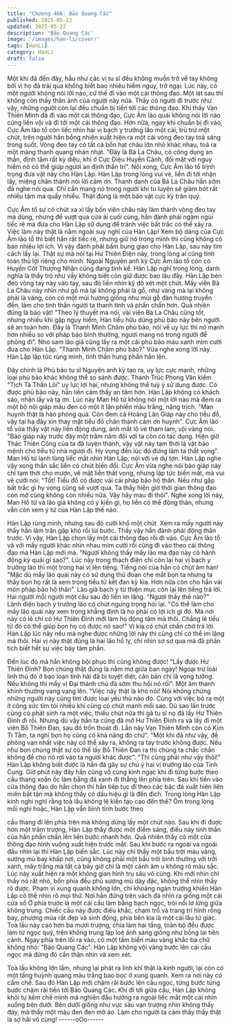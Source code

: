 ```yaml
---
title: "Chương 466: Bảo Quang Các"
published: 2025-05-22
updated: 2025-05-22
description: 'Bảo Quang Các'
image: '/images/han-li/cover/'
tags: [HanLi]
category: HanLi
draft: false
---
```


Một khi đã đến đây, hầu như các vị tu sĩ đều không muốn trở về
tay không bởi vì họ đã trải qua không biết bao nhiêu hiểm nguy,
trở ngại. Lúc này, có một người không nói lời nào, cứ thế đi vào
một cái thông đạo.
Một lát sau thì không còn thấy thân ảnh của người này nữa.
Thấy có người đi trước như vậy, những người còn lại đều chuẩn
bị tiến tới các thông đạo.
Khi thấy Vạn Thiên Minh đã đi vào một cái thông đạo, Cực Âm lão
quái không nói lời nào cũng liền vội vã đi tới một cái thông đạo.
Hơn nữa, ngay khi chuẩn bị đi vào, Cực Âm lão tổ còn liếc nhìn
hai vị bạch y trưởng lão một cái, trù trừ một chút, trên người hắn
bỗng nhiên xuất hiện ra một cái vòng đeo tay toả sáng trong suốt.
Vòng đeo tay có tất cả bốn hạt châu lớn nhỏ khác nhau, toả ra
một màng thanh quang nhàn nhạt.
"Đây là Bà La Châu, có công dụng an thần, định tâm rất kỳ diệu,
khi ở Cực Diệu Huyễn Cảnh, đối mặt với nguy hiểm nó có thể giúp
ngươi an định thần trí".
Nói xong, Cực Âm lão tổ trịnh trọng đưa vật này cho Hàn Lập.
Hàn Lập trong lòng vui vẻ, liền đi tới nhận lấy, miệng chân thành
nói lời cảm ơn.
Thanh danh của Bà La Châu hắn sớm đã nghe nói qua. Chỉ cần
mang nó trong người khi tu luyện sẽ giảm bót rất nhiều tâm ma
quấy nhiễu. Thật đúng là một bảo vật cực kỳ trân quý.

Cực Âm tổ sư có chút xa xỉ lấy bốn viên châu này làm thành vòng
đeo tay mà dùng, nhưng để vượt qua cửa ải cuối cùng, hắn đành
phải ngậm ngùi tiếc rẻ mà đưa cho Hàn Lập sử dụng để tránh
việc bất trắc có thể xảy ra.
Việc làm này thật là nằm ngoài suy nghĩ của Hàn Lập!
Xem bộ dáng của Cực Âm lão tổ thì biết hắn rất tiếc rẻ, nhưng giữ
nó trong mình thì cũng không có bao nhiêu lợi ích. Vì vậy đành
phải bấm bụng giao cho Hàn Lập, sau này tìm cách lấy lại.
Thật sự mà nói tại Hư Thiên Điện này, trong lòng ai cũng tính toán
thủ lợi riêng cho mình. Ngoài Nguyên anh kỳ Cực Âm lão tổ còn
có Huyền Cốt Thượng Nhân cũng đang tính kế.
Hàn Lập nghĩ trong lòng, danh nghĩa là thầy trò như vầy không
biết còn giữ được bao lâu đây.
Hàn Lập bèn đeo vòng tay này vào tay, sau đó liền nhìn kỹ dò xét
một chút.
Mấy viên Bà La Châu này nhìn như gỗ mà lại không phải là gỗ,
như vàng mà lại không phải là vàng, còn có một mùi hương giống
như mùi gỗ đàn hương truyền đến, làm cho tinh thần người ta
thanh tỉnh và phấn chấn hơn.
Quả nhiên đúng là bảo vật!
"Theo lý thuyết mà nói, vài viên Bà La Châu cũng tốt, nhưng
nhiều khi gặp nguy hiểm, Hàn tiểu hữu dùng phù bảo này bên
người sẽ an toàn hơn. Đây là Thanh Minh Châm phù bảo, nói về
uy lực thì nó mạnh hơn nhiều so với pháp bảo bình thường, ngươi
mang nó trong người để phòng đi".
Nho sam lão giả cũng lấy ra một cái phù bảo màu xanh mỉm cười
đưa cho Hàn Lập.
"Thanh Minh Châm phù bảo?" Vừa nghe xong lời này. Hàn Lập
lập tức rùng mình, tinh thần hưng phấn hẳn lên.

Đây chính là Phù bảo tu sĩ Nguyên anh kỳ tạo ra, uy lực cực
mạnh, những loại phù bảo khác không thể so sánh được.
Thanh Trúc Phong Vân kiếm "Tịch Tà Thần Lôi" uy lực lợi hại,
nhưng không thể tuỳ ý sử dụng được.
Có được phù bảo này, hắn liền cảm thấy an tâm hơn.
Hàn Lập không có khách sáo, nhận lấy và tạ ơn.
Lúc này Man Hô tử không nói một lời nào mà đem ra một bộ nội
giáp màu đen có một ít lân phiến màu trắng, nặng trịch.
"Man huynh thật là hào phóng quá. Còn đem cả Hoàng Lân Giáp
này cho tiểu đồ, vậy tại hạ đây xin thay mặt tiểu đồ chân thành
cảm ơn huynh".
Cực Âm lão tổ vừa thấy vật này liền động dung, ánh mắt lộ vẻ
tham lam, vội vàng nói.
"Bảo giáp này trước đây một trăm năm đối với ta còn có tác dụng.
Hiện giờ Thác Thiên Công của ta đã luyện thành, vậy vật này tạm
thời là vật bảo mệnh cho tiểu tử nhà ngươi đi. Hy vọng đến lúc đó
đừng làm ta thất vọng".
Man Hô tử lạnh lùng liếc mắt nhìn Hàn Lập, nói với vẻ dự tợn.
Hàn Lập nghe vậy xong thần sắc liền có chút biến đổi.
Cực Âm vừa nghe nói bảo giáp này chỉ tạm thời cho mượn, vẽ
mặt liền thất vọng, nhưng lập tức biến mất, mà vui vẽ cười nói:
"Tốt! Tiểu đồ có được vài cái pháp bảo hộ thân. Nếu như gặp bất
trắc gì hy vọng cũng sẽ vượt qua. Ta thấy hiện giờ thời gian thông
đạo còn mở cũng không còn nhiều nữa. Vậy hãy mau đi thôi".
Nghe xong lời này, Man Hô tử và lão giả không có ý kiến gì, họ
liền có thể động thân, nhưng vẫn còn xem ý tứ của Hàn Lập thế
nào.

Hàn Lập rùng mình, nhưng sau đó cười khổ một chút.
Xem ra mấy người này thấy hắn lâm trận gặp khó rồi lùi bước.
Thấy vậy hắn đành phải động thân trước.
Vì vậy, Hàn Lập chọn lấy một cái thông đạo rồi đi vào. Cực Âm
lão tổ và với mấy người khác nhìn nhau mỉm cười rồi cũng đi vào
theo cái thông đạo mà Hàn Lập mới mà.
"Ngươi không thấy mấy lão ma đạo này có hành động kỳ quái gì
sao?".
Lúc này trong thạch điện chỉ còn lại hai vị bạch y trưởng lão thì
một trong hai vị lên tiếng.
Tiếng nói của hắn có chút âm hàn!
"Mặc dù mấy lão quái này có sử dụng thủ đoạn che mắt bọn ta
nhưng ta thấy bọn họ rất là xem trọng tiểu tử kết đan kỳ kia. Hơn
nữa còn cho hắn vài món pháp bảo hộ thân".
Lão già bạch y từ thiện mục còn lại lên tiếng trả lời.
Hai người mỗi người một câu sau đó liền im lặng.
"Ngươi thấy thế nào?" Lãnh diện bạch y trưởng lão có chút ngưng
trọng hỏi lại.
"Có thể làm cho mấy lão quái này xem trọng khẳng định là họ
phải có lợi ích gì đó. Mà nơi này có lẽ chỉ có Hư Thiên Đỉnh mới
làm họ động tâm mà thôi. Chẳng lẽ tiểu tử đó có thể giúp bọn họ
có được nó sao!"
Vị kia có chút chần chờ trả lời.
Hàn Lập lúc này nếu mà nghe được những lời này thì cũng chỉ có
thể im lặng mà thôi.
Hai vị này thật đúng là hai lão hồ ly, chỉ nhìn sơ sơ qua mà đã
phân tích biết hết sự việc bảy tám phần.

Đến lúc đó mà hắn không bội phục thì cũng không được!
"Lấy được Hư Thiên Đỉnh? Bọn chúng thật đúng là nằm mơ giữa
ban ngày! Ngoại trừ loài linh thú đó ở bạo loạn tinh hải đã bị tuyệt
diệt, căn bản chỉ là vọng tưởng. Nếu không thì mấy vị Đại thánh
chủ đã sớm thu hồi nó rồi".
Một âm thanh khinh thường vang vang lên.
"Việc này thật là khó nói! Nói không chừng những người này cũng
tìm được loại yêu thú nào đó. Cùng với việc bỏ ra một ít công sức
tìm tòi nhiều khi cũng có chút manh mối sao. Dù sao lần trước
cũng có phát sinh ra một việc, thiếu chút nữa thì gã tu sĩ nọ đã lấy
Hư Thiên Đỉnh đi rồi. Nhưng dù vậy hắn ta cũng đã mở Hư Thiên
Đỉnh ra và lấy đi một viên Bổ Thiên Đan, sau đó trốn thoát đi. Lần
này Vạn Thiên Minh còn có Kim Ti Tằm, ta nghĩ bọn họ cũng có
khả năng đó chứ".
"Một khi đã như vậy, đề phòng vạn nhất việc này có thể xảy ra,
không ra tay trước không được. Nếu như bọn chúng thật sự có
thể lấy Bổ Thiên Đan ra thì chúng ta chắc chắn không để cho nó
rơi vào ta người khác được".
"Thì cũng phải như vậy thôi!"
Hàn Lập không biết được là hắn đã gây sự chú ý hai vị trưởng lão
của Tinh Cung.
Giờ phút này đây hắn cũng vô cùng kinh ngạc khi đi từng bước
theo cầu thang xoắn ốc làm bằng đá xanh đi thẳng lên phía trên.
Sau khi tiến vào cửa thông đạo do hắn chọn thì hắn tiếp tục đi
theo các bậc đá xuất hiện liên miên bất tận mà không thấy có dấu
hiệu gì là đến đích.
Trong lòng Hàn Lập kinh nghi nghĩ rằng toà lầu không lẽ kiến tạo
cao đến thế?
Ôm trong lòng mối nghi hoặc, Hàn Lập vẫn bình tĩnh bước theo

cầu thang đi lên phía trên mà không dừng lấy một chút nào.
Sau khi đi được hơn một trăm trượng, Hàn Lập thấy được một
điểm sáng, điều này tinh thần của hắn phấn chấn lên liền bước
nhanh hơn. Quả nhiên thấy có một cửa thông đạo hình vuông
xuất hiện trước mắt.
Sau khi bước ra ngoài và ngoái đầu nhìn lại thì Hàn Lập biến sắc.
Lúc này chỉ thấy một bầu trời màu vàng, sương mù bay khắp nơi,
cũng không phải một bầu trời bình thường với trời xanh, mây
trắng mà tất cả bây giờ chỉ là một cảnh âm u không rõ màu sắc.
Lúc này xuất hiện ra một không gian hình trụ sâu vô cùng.
Khi mới nhìn chỉ thấy nó rất nhỏ, bốn phía đều phủ sương mù dày
đặc, không thể nhìn thấy rõ được.
Phạm vi xung quanh không lớn, chỉ khoảng ngàn trượng khiến
Hàn Lập có thể nhìn rõ mọi thứ.
Nơi hắn đứng trên vách đá nhìn ra giống một cái cửa sổ
Ở phía trước là một cái cầu làm bằng bạch ngọc, trôi nổi lơ lửng
giữa không trung.
Chiếc cầu này được điêu khắc, chạm trổ và trang trí hình rồng
bay, phượng múa rất đẹp và sinh động, phía bên kia là một cái lầu
tứ giác.
Toà lầu này cao hơn ba mươi trượng, chia làm hai tầng, toàn bộ
đều được làm từ ngọc quý, trên không trung lập loè ánh sáng
giống như bồng lai tiên cảnh.
Ngay phía trên lối ra vào, có một tấm biển màu vàng khắc ba chữ
không nhỏ: "Bảo Quang Các".
Hàn Lập không vội vàng bước lên cái cầu ngọc mà đứng đó cẩn
thận nhìn và xem xét.

Toà lầu không lớn lắm, nhưng lại phát ra linh khí thật là kinh
người, lại còn có một tầng huỳnh quang màu trắng bao bọc ở
xung quanh. Xem ra nơi này có cấm chế.
Sau đó Hàn Lập mới chậm rãi bước lên cầu ngọc, từng bước
từng bước chậm rãi tiến tới Bảo Quang Các.
Khi đi tới giữa cầu, Hàn Lập không khỏi tự kềm chế mình mà
nghiên đầu hướng ra ngoài liếc mắt một cái nhìn xuống bên dưới.
Bên dưới giống như vực sâu vạn trượng nhìn không thấy đáy, mà
thấy một màu đen đen mờ ảo. Làm cho người ta cảm thấy thấy
thật là sợ hãi vô cùng!
------oOo------
